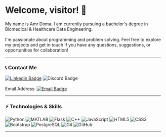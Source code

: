 ### <h1>Welcome, visitor! 👋</h1>
My name is Amr Doma. I am currently pursuing a bachelor's degree in Biomedical & Healthcare Data Engineering.
<br><br>
I'm passionate about programming and problem solving. Feel free to explore my projects and get in touch if you have any questions, suggestions, or opportunities for collaboration!

-------------------

### 📞 Contact Me

[![Linkedin Badge](https://img.shields.io/badge/amrdoma123%20-%20Linkedin?style=flat&logo=Linkedin&logoColor=white&color=blue&link=https%3A%2F%2Fwww.linkedin.com%2Fin%2Famrdoma123%2F)](https://www.linkedin.com/in/amrdoma123/)
![Discord Badge](https://img.shields.io/badge/doma123%20-%20Linkedin?style=flat&logo=Discord&logoColor=white&color=darkblue)
<br>
<br>
Email Address: 
[![Email Badge](https://img.shields.io/badge/amrdoma123%20-%20Linkedin?style=flat&logo=gmail&logoColor=white&color=blue&link=https%3A%2F%2Fwww.linkedin.com%2Fin%2Famrdoma123%2F)](mailto:amrdoma123@outlook.com)

-------------------
### ⚡ Technologies & Skills
![Python](https://img.shields.io/badge/-Python-black?style=flat-square&logo=Python)
![MATLAB](https://img.shields.io/badge/-MATLAB-blue?style=flat-square&logo=matrix)
![Flask](https://img.shields.io/badge/-Flask-black?style=flat-square&logo=flask)
![C++](https://img.shields.io/badge/-C++-00599C?style=flat-square&logo=cplusplus)
![JavaScript](https://img.shields.io/badge/-JavaScript-black?style=flat-square&logo=javascript)
![HTML5](https://img.shields.io/badge/-HTML5-E34F26?style=flat-square&logo=html5&logoColor=white)
![CSS3](https://img.shields.io/badge/-CSS3-1572B6?style=flat-square&logo=css3)
![Bootstrap](https://img.shields.io/badge/-Bootstrap-563D7C?style=flat-square&logo=bootstrap)
![PostgreSQL](https://img.shields.io/badge/-PostgreSQL-lightblue?style=flat-square&logo=postgresql)
![Git](https://img.shields.io/badge/-Git-black?style=flat-square&logo=git)
![GitHub](https://img.shields.io/badge/-GitHub-181717?style=flat-square&logo=github)
<!--
![Blender](https://img.shields.io/badge/-Blender-E34F26?style=flat-square&logo=blender&logoColor=white)
![C#](https://img.shields.io/badge/-C%23-00599C?style=flat-square&logo=csharp)
-->
-------------------
